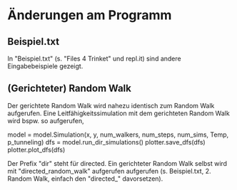 # Änderungen am Programm

## Beispiel.txt

In "Beispiel.txt" (s. "Files 4 Trinket" und repl.it) sind andere Eingabebeispiele gezeigt.

## (Gerichteter) Random Walk

Der gerichtete Random Walk wird nahezu identisch zum Random Walk aufgerufen. Eine Leitfähigkeitssimulation mit dem gerichteten Random Walk wird bspw. so aufgerufen,

model = model.Simulation(x, y, num_walkers, num_steps, num_sims, Temp, p_tunneling)
dfs = model.run_dir_simulations()
plotter.save_dfs(dfs)
plotter.plot_dfs(dfs)

Der Prefix "dir" steht für directed. 
Ein gerichteter Random Walk selbst wird mit "directed_random_walk" aufgerufen aufgerufen (s. Beispiel.txt, 2. Random Walk, einfach den "directed_" davorsetzen). 